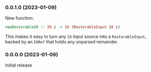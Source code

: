 ### 0.0.1.0 (2023-01-09)

New function:

```haskell
newRestorableIO :: IO i -> IO (RestorableInput IO i)
```

This makes it easy to turn any `IO` input source into a `RestorableInput`,
backed by an `IORef` that holds any unparsed remainder.

### 0.0.0.0 (2023-01-09)

Initial release

